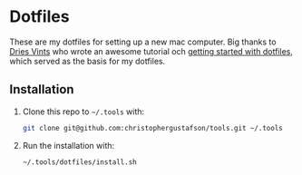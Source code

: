 # Dotfiles

These are my dotfiles for setting up a new mac computer. Big thanks to [Dries Vints](driesvints.com) who wrote an awesome tutorial och [getting started with dotfiles](https://driesvints.com/blog/getting-started-with-dotfiles/), which served as the basis for my dotfiles.

## Installation

1. Clone this repo to `~/.tools` with:

   ```zsh
   git clone git@github.com:christophergustafson/tools.git ~/.tools
   ```

2. Run the installation with:

   ```zsh
   ~/.tools/dotfiles/install.sh
   ```
